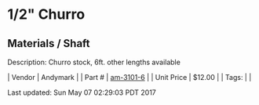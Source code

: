 # 1/2" Churro
## Materials / Shaft
Description: 	Churro stock, 6ft. other lengths available 

| Vendor | Andymark | 
| Part # | [am-3101-6](http://www.andymark.com/product-p/am-churro.htm?1=1&CartID=0) | 
| Unit Price | $12.00 | 
| Tags: |  | 

Last updated: Sun May 07 02:29:03 PDT 2017